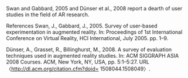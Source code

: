
Swan and Gabbard, 2005 and Dünser et al., 2008 report a dearth of user studies in the field of AR research. 



References
Swan, J., Gabbard, J., 2005. Survey of user-based experimentation in augmented reality. In: Proceedings of 1st International Conference on Virtual Reality, HCI International, July 2005. pp. 1–9.

Dünser, A., Grasset, R., Billinghurst, M., 2008. A survey of evaluation techniques used in augmented reality studies. In: ACM SIGGRAPH ASIA 2008 Courses. ACM, New York, NY, USA, pp. 5:1–5:27. URL 〈http://dl.acm.org/citation.cfm?doid= 1508044.1508049〉.